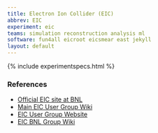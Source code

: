 ```yaml
---
title: Electron Ion Collider (EIC)
abbrev: EIC
experiment: eic
teams: simulation reconstruction analysis ml
software: fun4all eicroot eicsmear east jekyll
layout: default
---
```


{% include experimentspecs.html %}

### References

- [Official EIC site at BNL](https://www.bnl.gov/eic/)
- [Main EIC User Group Wiki](https://wiki.bnl.gov/eicug/index.php/Main_Page)
- [EIC User Group Website](http://www.eicug.org)
- [EIC BNL Group Wiki](https://wiki.bnl.gov/eic/index.php/Main_Page)
